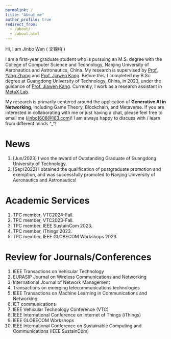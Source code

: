 ```yaml
---
permalink: /
title: "About me"
author_profile: true
redirect_from: 
  - /about/
  - /about.html
---
```


Hi, I am Jinbo Wen ( 文锦柏 )

I am a first-year graduate student who is pursuing an M.S. degree with the College of Computer Science and Technology, Nanjing University of Aeronautics and Astronautics, China. My research is supervised by [Prof. Yang Zhang](https://faculty.nuaa.edu.cn/yang/zh_CN/index.htm) and [Prof. Jiawen Kang](https://teacher.gdut.edu.cn/kangjiawen/zh_CN/index.htm). Before this, I completed my B.Sc. degree at Guangdong University of Technology, China, in 2023, under the guidance of [Prof. Jiawen Kang](https://teacher.gdut.edu.cn/kangjiawen/zh_CN/index.htm). Currently, I work as a research assistant in [MetaX Lab](https://www.metaxlab.top/).

My research is primarily centered around the application of **Generative AI in Networking**, including Game Theory, Blockchain, and Metaverse. If you are interested in collaborating with me or just having a chat, please feel free to email me (jinbo1608@163.com)! I am always happy to discuss with / learn from different minds ^_^!

News
======
1. [Jun/2023] I won the award of Outstanding Graduate of Guangdong University of Technology.
2. [Sep/2022] I obtained the qualification of postgraduate promotion and exemption, and was successfully promoted to Nanjing University of Aeronautics and Astronautics!

Academic Services
======
1. TPC member, VTC2024-Fall.
2. TPC member, VTC2023-Fall.
3. TPC member, IEEE SustainCom 2023.
4. TPC member, iThings 2023.
5. TPC member, IEEE GLOBECOM Workshops 2023.

Review for Journals/Conferences
======
1.  IEEE Transactions on Vehicular Technology
2.  EURASIP Journal on Wireless Communications and Networking
3.  International Journal of Network Management
4.  Transactions on emerging telecommunications technologies
5.  IEEE Transactions on Machine Learning in Communications and Networking
6.  IET communications
7.  IEEE Vehicular Technology Conference (VTC)
8.  IEEE International Conference on Internet of Things (iThings)
9.  IEEE GLOBECOM Workshops
10. IEEE International Conference on Sustainable Computing and Communications (IEEE SustainCom)
